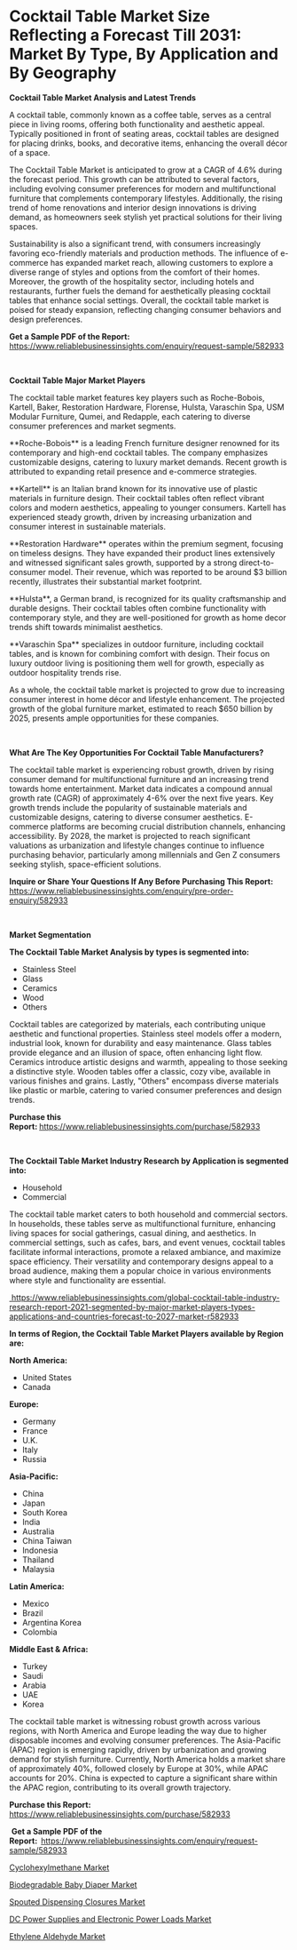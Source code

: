 <p><h1>Cocktail Table Market Size Reflecting a Forecast Till 2031: Market By Type, By Application and By Geography</h1></p><p><strong>Cocktail Table Market Analysis and Latest Trends</strong></p>
<p><p>A cocktail table, commonly known as a coffee table, serves as a central piece in living rooms, offering both functionality and aesthetic appeal. Typically positioned in front of seating areas, cocktail tables are designed for placing drinks, books, and decorative items, enhancing the overall décor of a space.</p><p>The Cocktail Table Market is anticipated to grow at a CAGR of 4.6% during the forecast period. This growth can be attributed to several factors, including evolving consumer preferences for modern and multifunctional furniture that complements contemporary lifestyles. Additionally, the rising trend of home renovations and interior design innovations is driving demand, as homeowners seek stylish yet practical solutions for their living spaces. </p><p>Sustainability is also a significant trend, with consumers increasingly favoring eco-friendly materials and production methods. The influence of e-commerce has expanded market reach, allowing customers to explore a diverse range of styles and options from the comfort of their homes. Moreover, the growth of the hospitality sector, including hotels and restaurants, further fuels the demand for aesthetically pleasing cocktail tables that enhance social settings. Overall, the cocktail table market is poised for steady expansion, reflecting changing consumer behaviors and design preferences.</p></p>
<p><strong>Get a Sample PDF of the Report:&nbsp;</strong> <a href="https://www.reliablebusinessinsights.com/enquiry/request-sample/582933?utm_campaign=84&utm_medium=2&utm_source=Github&utm_content=ia&utm_term=27092024&utm_id=cocktail-table">https://www.reliablebusinessinsights.com/enquiry/request-sample/582933</a></p>
<p>&nbsp;</p>
<p><strong>Cocktail Table Major Market Players</strong></p>
<p><p>The cocktail table market features key players such as Roche-Bobois, Kartell, Baker, Restoration Hardware, Florense, Hulsta, Varaschin Spa, USM Modular Furniture, Qumei, and Redapple, each catering to diverse consumer preferences and market segments.</p><p>**Roche-Bobois** is a leading French furniture designer renowned for its contemporary and high-end cocktail tables. The company emphasizes customizable designs, catering to luxury market demands. Recent growth is attributed to expanding retail presence and e-commerce strategies.</p><p>**Kartell** is an Italian brand known for its innovative use of plastic materials in furniture design. Their cocktail tables often reflect vibrant colors and modern aesthetics, appealing to younger consumers. Kartell has experienced steady growth, driven by increasing urbanization and consumer interest in sustainable materials.</p><p>**Restoration Hardware** operates within the premium segment, focusing on timeless designs. They have expanded their product lines extensively and witnessed significant sales growth, supported by a strong direct-to-consumer model. Their revenue, which was reported to be around $3 billion recently, illustrates their substantial market footprint.</p><p>**Hulsta**, a German brand, is recognized for its quality craftsmanship and durable designs. Their cocktail tables often combine functionality with contemporary style, and they are well-positioned for growth as home decor trends shift towards minimalist aesthetics.</p><p>**Varaschin Spa** specializes in outdoor furniture, including cocktail tables, and is known for combining comfort with design. Their focus on luxury outdoor living is positioning them well for growth, especially as outdoor hospitality trends rise.</p><p>As a whole, the cocktail table market is projected to grow due to increasing consumer interest in home décor and lifestyle enhancement. The projected growth of the global furniture market, estimated to reach $650 billion by 2025, presents ample opportunities for these companies.</p></p>
<p>&nbsp;</p>
<p><strong>What Are The Key Opportunities For Cocktail Table Manufacturers?</strong></p>
<p><p>The cocktail table market is experiencing robust growth, driven by rising consumer demand for multifunctional furniture and an increasing trend towards home entertainment. Market data indicates a compound annual growth rate (CAGR) of approximately 4-6% over the next five years. Key growth trends include the popularity of sustainable materials and customizable designs, catering to diverse consumer aesthetics. E-commerce platforms are becoming crucial distribution channels, enhancing accessibility. By 2028, the market is projected to reach significant valuations as urbanization and lifestyle changes continue to influence purchasing behavior, particularly among millennials and Gen Z consumers seeking stylish, space-efficient solutions.</p></p>
<p><strong>Inquire or Share Your Questions If Any Before Purchasing This Report:</strong> <a href="https://www.reliablebusinessinsights.com/enquiry/pre-order-enquiry/582933?utm_campaign=84&utm_medium=2&utm_source=Github&utm_content=ia&utm_term=27092024&utm_id=cocktail-table">https://www.reliablebusinessinsights.com/enquiry/pre-order-enquiry/582933</a></p>
<p>&nbsp;</p>
<p><strong>Market Segmentation</strong></p>
<p><strong>The Cocktail Table Market Analysis by types is segmented into:</strong></p>
<p><ul><li>Stainless Steel</li><li>Glass</li><li>Ceramics</li><li>Wood</li><li>Others</li></ul></p>
<p><p>Cocktail tables are categorized by materials, each contributing unique aesthetic and functional properties. Stainless steel models offer a modern, industrial look, known for durability and easy maintenance. Glass tables provide elegance and an illusion of space, often enhancing light flow. Ceramics introduce artistic designs and warmth, appealing to those seeking a distinctive style. Wooden tables offer a classic, cozy vibe, available in various finishes and grains. Lastly, "Others" encompass diverse materials like plastic or marble, catering to varied consumer preferences and design trends.</p></p>
<p><strong>Purchase this Report:&nbsp;</strong><a href="https://www.reliablebusinessinsights.com/purchase/582933?utm_campaign=84&utm_medium=2&utm_source=Github&utm_content=ia&utm_term=27092024&utm_id=cocktail-table">https://www.reliablebusinessinsights.com/purchase/582933</a></p>
<p>&nbsp;</p>
<p><strong>The Cocktail Table Market Industry Research by Application is segmented into:</strong></p>
<p><ul><li>Household</li><li>Commercial</li></ul></p>
<p><p>The cocktail table market caters to both household and commercial sectors. In households, these tables serve as multifunctional furniture, enhancing living spaces for social gatherings, casual dining, and aesthetics. In commercial settings, such as cafes, bars, and event venues, cocktail tables facilitate informal interactions, promote a relaxed ambiance, and maximize space efficiency. Their versatility and contemporary designs appeal to a broad audience, making them a popular choice in various environments where style and functionality are essential.</p></p>
<p><a href="https://www.reliablebusinessinsights.com/global-cocktail-table-industry-research-report-2021-segmented-by-major-market-players-types-applications-and-countries-forecast-to-2027-market-r582933?utm_campaign=84&utm_medium=2&utm_source=Github&utm_content=ia&utm_term=27092024&utm_id=cocktail-table">&nbsp;https://www.reliablebusinessinsights.com/global-cocktail-table-industry-research-report-2021-segmented-by-major-market-players-types-applications-and-countries-forecast-to-2027-market-r582933</a></p>
<p><strong>In terms of Region, the Cocktail Table Market Players available by Region are:</strong></p>
<p>
    <p> <strong> North America: </strong>
        <ul>
            <li>United States</li>
            <li>Canada</li>
        </ul>
        </p> 
    <p> <strong> Europe: </strong>
        <ul>
            <li>Germany</li>
            <li>France</li>
            <li>U.K.</li>
            <li>Italy</li>
            <li>Russia</li>
        </ul>
        </p> 
    <p> <strong> Asia-Pacific: </strong>
        <ul>
            <li>China</li>
            <li>Japan</li>
            <li>South Korea</li>
            <li>India</li>
            <li>Australia</li>
            <li>China Taiwan</li>
            <li>Indonesia</li>
            <li>Thailand</li>
            <li>Malaysia</li>
        </ul>
        </p> 
    <p> <strong> Latin America: </strong>
        <ul>
            <li>Mexico</li>
            <li>Brazil</li>
            <li>Argentina Korea</li>
            <li>Colombia</li>
        </ul>
        </p> 
    <p> <strong> Middle East & Africa: </strong>
        <ul>
            <li>Turkey</li>
            <li>Saudi</li>
            <li>Arabia</li>
            <li>UAE</li>
            <li>Korea</li>
        </ul>
    </p>
    </p>
<p><p>The cocktail table market is witnessing robust growth across various regions, with North America and Europe leading the way due to higher disposable incomes and evolving consumer preferences. The Asia-Pacific (APAC) region is emerging rapidly, driven by urbanization and growing demand for stylish furniture. Currently, North America holds a market share of approximately 40%, followed closely by Europe at 30%, while APAC accounts for 20%. China is expected to capture a significant share within the APAC region, contributing to its overall growth trajectory.</p></p>
<p><strong>Purchase this Report: </strong><a href="https://www.reliablebusinessinsights.com/purchase/582933?utm_campaign=84&utm_medium=2&utm_source=Github&utm_content=ia&utm_term=27092024&utm_id=cocktail-table">https://www.reliablebusinessinsights.com/purchase/582933</a></p>
<p>&nbsp;<strong>Get a Sample PDF of the Report:&nbsp;&nbsp;</strong><a href="https://www.reliablebusinessinsights.com/enquiry/request-sample/582933?utm_campaign=84&utm_medium=2&utm_source=Github&utm_content=ia&utm_term=27092024&utm_id=cocktail-table">https://www.reliablebusinessinsights.com/enquiry/request-sample/582933</a></p>
<p><strong></strong></p>
<p><p><a href="https://www.linkedin.com/pulse/what-current-future-prospects-cyclohexylmethane-market-analysis-ebu3c?utm_campaign=84&utm_medium=2&utm_source=Github&utm_content=ia&utm_term=27092024&utm_id=cocktail-table">Cyclohexylmethane Market</a></p><p><a href="https://issuu.com/reportprime-2/docs/biodegradable-baby-diaper-market-si_52f5134619d17c?utm_campaign=84&utm_medium=2&utm_source=Github&utm_content=ia&utm_term=27092024&utm_id=cocktail-table">Biodegradable Baby Diaper Market</a></p><p><a href="https://issuu.com/reportprime-2/docs/spouted-dispensing-closures-market-_358be40bc5c0c3?utm_campaign=84&utm_medium=2&utm_source=Github&utm_content=ia&utm_term=27092024&utm_id=cocktail-table">Spouted Dispensing Closures Market</a></p><p><a href="https://github.com/HaroldWalker405/Market-Research-Report-List-1/blob/main/dc-power-supplies-and-electronic-power-loads-market.md?utm_campaign=84&utm_medium=2&utm_source=Github&utm_content=ia&utm_term=27092024&utm_id=cocktail-table">DC Power Supplies and Electronic Power Loads Market</a></p><p><a href="https://www.linkedin.com/pulse/ethylene-aldehyde-market-strategic-insights-product-evolution-in90c?utm_campaign=84&utm_medium=2&utm_source=Github&utm_content=ia&utm_term=27092024&utm_id=cocktail-table">Ethylene Aldehyde Market</a></p></p>